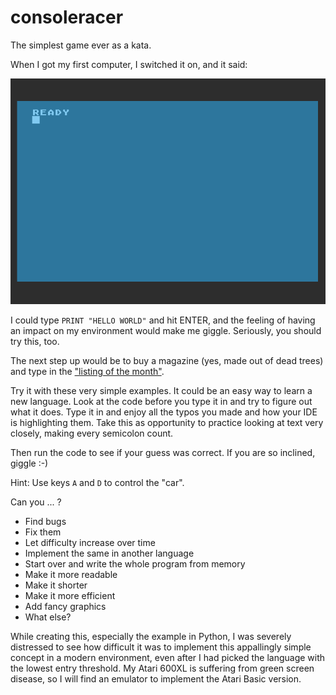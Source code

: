 # consoleracer
The simplest game ever as a kata.

When I got my first computer, I switched it on, and it said:

![Atari 600XL says: Ready](ready.png)

I could type `PRINT "HELLO WORLD"` and hit ENTER, and the feeling of having an
impact on my environment would make me giggle. Seriously, you should try this,
too.

The next step up would be to buy a magazine (yes, made out of dead trees) and
type in the
["listing of the month"](https://archive.org/details/Happy.Computer.N10.1984.08-KCz/page/n41/mode/2up).

Try it with these very simple examples.  It could be an easy way to learn a
new language.  Look at the code before you type it in and try to figure out
what it does.  Type it in and enjoy all the typos you made and how your IDE
is highlighting them.  Take this as opportunity to practice looking at text
very closely, making every semicolon count.

Then run the code to see if your guess was correct.  If you are so inclined,
giggle :-)

Hint: Use keys `A` and `D` to control the "car".

Can you ... ?

 * Find bugs
 * Fix them
 * Let difficulty increase over time
 * Implement the same in another language
 * Start over and write the whole program from memory
 * Make it more readable
 * Make it shorter
 * Make it more efficient
 * Add fancy graphics
 * What else?

While creating this, especially the example in Python, I was severely
distressed to see how difficult it was to implement this appallingly simple
concept in a modern environment, even after I had picked the language with the
lowest entry threshold.  My Atari 600XL is suffering from green screen disease,
so I will find an emulator to implement the Atari Basic version.

